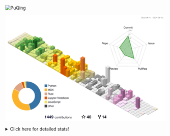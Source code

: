 ![PuQing](https://user-images.githubusercontent.com/27223114/171565019-9a56fae6-b08b-421f-99db-7e830da42371.png)

![](./profile-3d-contrib/profile-season-animate.svg)

<details>
<summary>Click here for detailed stats!</summary>

<!--START_SECTION:waka-->
![Lines of code](https://img.shields.io/badge/From%20Hello%20World%20I%27ve%20Written-1.4%20million%20lines%20of%20code-blue)

**🐱 My GitHub Data** 

> 📦 389.4 kB Used in GitHub's Storage 
 > 
> 🏆 373 Contributions in the Year 2024
 > 
> 🚫 Not Opted to Hire
 > 
> 📜 46 Public Repositories 
 > 
> 🔑 29 Private Repositories 
 > 
**I'm an Early 🐤** 

```text
🌞 Morning                637 commits         ██░░░░░░░░░░░░░░░░░░░░░░░   08.21 % 
🌆 Daytime                3664 commits        ████████████░░░░░░░░░░░░░   47.22 % 
🌃 Evening                1539 commits        █████░░░░░░░░░░░░░░░░░░░░   19.83 % 
🌙 Night                  1920 commits        ██████░░░░░░░░░░░░░░░░░░░   24.74 % 
```


📊 **This Week I Spent My Time On** 

```text
💬 Programming Languages: 
Browsing                 9 hrs 27 mins       ████████░░░░░░░░░░░░░░░░░   32.09 % 
Python                   5 hrs 50 mins       █████░░░░░░░░░░░░░░░░░░░░   19.83 % 
CLI                      4 hrs 1 min         ███░░░░░░░░░░░░░░░░░░░░░░   13.64 % 
Searching                2 hrs 52 mins       ██░░░░░░░░░░░░░░░░░░░░░░░   09.78 % 
GitHubing                2 hrs 4 mins        ██░░░░░░░░░░░░░░░░░░░░░░░   07.02 % 

🔥 Editors: 
Chrome                   16 hrs 12 mins      ██████████████░░░░░░░░░░░   54.96 % 
VS Code                  7 hrs 55 mins       ███████░░░░░░░░░░░░░░░░░░   26.88 % 
fish                     4 hrs 1 min         ███░░░░░░░░░░░░░░░░░░░░░░   13.64 % 
Obsidian                 1 hr 14 mins        █░░░░░░░░░░░░░░░░░░░░░░░░   04.21 % 
iTerm2                   5 mins              ░░░░░░░░░░░░░░░░░░░░░░░░░   00.32 % 

💻 Operating System: 
Mac                      22 hrs 14 mins      ███████████████████░░░░░░   75.46 % 
Linux                    7 hrs 14 mins       ██████░░░░░░░░░░░░░░░░░░░   24.54 % 
```


<!--END_SECTION:waka-->
</details>
